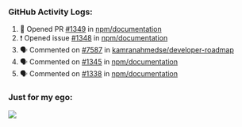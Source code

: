 

  <h3>GitHub Activity Logs:</h3>

  <!--START_SECTION:activity-->

1. 💪 Opened PR [#1349](https://github.com/npm/documentation/pull/1349) in [npm/documentation](https://github.com/npm/documentation)
2. ❗ Opened issue [#1348](https://github.com/npm/documentation/issues/1348) in [npm/documentation](https://github.com/npm/documentation)
3. 🗣 Commented on [#7587](https://github.com/kamranahmedse/developer-roadmap/pull/7587#issuecomment-2439028817) in [kamranahmedse/developer-roadmap](https://github.com/kamranahmedse/developer-roadmap)
4. 🗣 Commented on [#1345](https://github.com/npm/documentation/pull/1345#issuecomment-2437530253) in [npm/documentation](https://github.com/npm/documentation)
5. 🗣 Commented on [#1338](https://github.com/npm/documentation/issues/1338#issuecomment-2437517843) in [npm/documentation](https://github.com/npm/documentation)
      <!--END_SECTION:activity-->




### Just for my ego:

![](https://komarev.com/ghpvc/?username=kenshanta&color=orange&style=for-the-badge)
